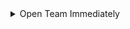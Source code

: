 <details>
  <summary>Open Team Immediately</summary>
  <img src="https://github.com/0kolya0/GC_FuncList/blob/main/gif/Open%20Team%20Immediately.gif"/>
</details>